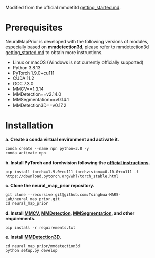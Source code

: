 Modified from the official
mmdet3d [getting_started.md](https://github.com/open-mmlab/mmdetection3d/blob/master/docs/en/getting_started.md).

# Prerequisites

NeuralMapPrior is developed with the following versions of modules, especially based on __mmdetection3d__, please refer
to mmdetection3d
[getting_started.md](https://github.com/open-mmlab/mmdetection3d/blob/master/docs/en/getting_started.md) to obtain more
instructions.

- Linux or macOS (Windows is not currently officially supported)
- Python 3.8.13
- PyTorch 1.9.0+cu111
- CUDA 11.2
- GCC 7.3.0
- MMCV==1.3.14
- MMDetection==v2.14.0
- MMSegmentation==v0.14.1
- MMDetection3D==v0.17.2

# Installation

**a. Create a conda virtual environment and activate it.**

```shell
conda create --name npn python=3.8 -y
conda activate npn
```

**b. Install PyTorch and torchvision following the [official instructions](https://pytorch.org/).**

```shell
pip install torch==1.9.0+cu111 torchvision==0.10.0+cu111 -f https://download.pytorch.org/whl/torch_stable.html
```

**c. Clone the neural_map_prior repository.**

```shell
git clone --recursive git@github.com:Tsinghua-MARS-Lab/neural_map_prior.git
cd neural_map_prior
```

**d.
Install [MMCV](https://mmcv.readthedocs.io/en/latest/), [MMDetection](https://github.com/open-mmlab/mmdetection), [MMSegmentation](https://github.com/open-mmlab/mmsegmentation),
and other requirements.**

```shell
pip install -r requirements.txt
```

**e. Install [MMDetection3D](https://github.com/open-mmlab/mmdetection3d).**

```shell
cd neural_map_prior/mmdetection3d
python setup.py develop
```


